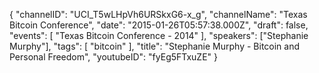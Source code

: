 {
    "channelID": "UCI_T5wLHpVh6URSkxG6-x_g",
    "channelName": "Texas Bitcoin Conference",
    "date": "2015-01-26T05:57:38.000Z",
    "draft": false,
    "events": [
        "Texas Bitcoin Conference - 2014"
    ],
    "speakers": ["Stephanie Murphy"],
    "tags": [
        "bitcoin"
    ],
    "title": "Stephanie Murphy - Bitcoin and Personal Freedom",
    "youtubeID": "fyEg5FTxuZE"
}
